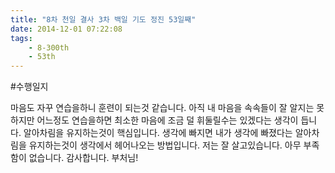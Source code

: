 ```yaml
---
title: "8차 천일 결사 3차 백일 기도 정진 53일째"
date: 2014-12-01 07:22:08
tags:
    - 8-300th
    - 53th
---
```


#수행일지

마음도 자꾸 연습을하니 훈련이 되는것 같습니다. 아직 내 마음을 속속들이 잘 알지는 못하지만 어느정도 연습을하면 최소한 마음에 조금 덜 휘둘릴수는 있겠다는 생각이 듭니다. 알아차림을 유지하는것이 핵심입니다. 생각에 빠지면 내가 생각에 빠졌다는 알아차림을 유지하는것이 생각에서 헤어나오는 방법입니다. 저는 잘 살고있습니다. 아무 부족함이 없습니다. 감사합니다. 부처님!

